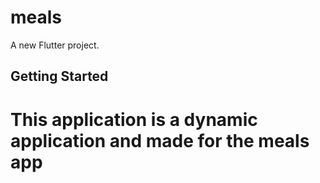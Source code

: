 # meals

A new Flutter project.

## Getting Started

# This application is a dynamic application and made for the meals app

